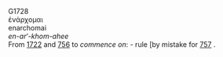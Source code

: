 <body>
  <p>G1728<br>  ἐνάρχομαι  <br> enarchomai  <br><i>en-ar‘-khom-ahee </i><br>From <a href="g1722.htm">1722</a> and <a href="g0756.htm">756</a>  to <i>commence</i> <i>on</i>: - rule [by mistake for <a href="g0757.htm">757</a> .<br></p>
 </body>